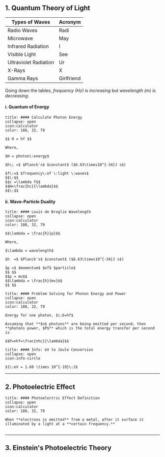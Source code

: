 
## 1. Quantum Theory of Light

| Types of Waves | Acronym |
|---|---|
| Radio Waves | Radi |
| Microwave | May |
| Infrared Radiation | I |
| Visible Light | See |
| Ultraviolet Radiation | Ur |
| X-Rays | X |
| Gamma Rays | Girlfriend |

Going down the tables, *frequency (Hz) is increasing*  but *wavelength (m) is decreasing.*

#### i. Quantum of Energy

```ad-note
title: #### Calculate Photon Energy
collapse: open
icon:calculator
color: 188, 32, 79

$$ H = hf $$

Where, 

$H = photon\:energy$

$h\; =$ $Planck's$ $constant$ ($6.63\times10^{-34}J s$)

$f\:=$ $frequency\:of \:light \:waves$
$$\:$$
$$c =\lambda f$$
$$H=\frac{hc}{\lambda}$$
$$\:$$
```

#### ii. Wave-Particle Duality

```ad-note
title: #### Louis de Broglie Wavelength
collapse: open
icon:calculator
color: 188, 32, 79

$$\lambda = \frac{h}{p}$$

Where,

$\lambda = wavelength$

$h  =$ $Planck's$ $constant$ ($6.63\times10^{-34}J s$)

$p =$ $momentum$ $of$ $particle$
$$ $$
$$p = mv$$
$$\lambda = \frac{h}{mv}$$
$$ $$
```

```ad-note
title: #### Problem Solving for Photon Energy and Power
collapse: open
icon:calculator
color: 188, 32, 79

Energy for one photon, $\:E=hf$

Assuming that **$n$ photons** are being emitted per second, then **photons power, $P$** which is the total energy transfer per second is

$$P=nhf=\frac{nhc}{\lambda}$$
```

```ad-note
title: #### Info: eV to Joule Conversion
collapse: open
icon:info-circle

$1\:eV = 1.60 \times 10^{-19}\:J$ 
```

---
## 2. Photoelectric Effect

```ad-note
title: #### Photoelectric Effect Definition
collapse: open
icon:calculator
color: 188, 32, 79

When **electrons is emitted** from a metal, after it surface it illuminated by a light at a **certain frequency.**


```
---

## 3. Einstein's Photoelectric Theory